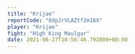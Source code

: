 ```yaml
---
title: "Krijae"
reportCode: "8dpJrVLAZtf2m16X"
player: "Krijae"
fight: "High King Maulgar"
date: 2021-06-27T18:56:46.792000+00:00
---
```


